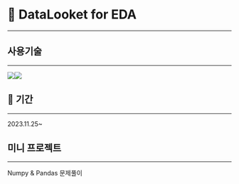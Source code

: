# 🚀 DataLooket for EDA
--------------------------------

## 사용기술
--------------------------------
<img src="https://img.shields.io/badge/Numpy-013243?style=plastic&logo=Numpy&logoColor=white"><img src="https://img.shields.io/badge/Pandas-150458?style=plastic&logo=Pandas&logoColor=white">

## 📅 기간
-------------------------------
2023.11.25~


## 미니 프로젝트
--------------------------------
Numpy & Pandas 문제풀이